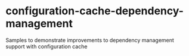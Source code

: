 # configuration-cache-dependency-management
Samples to demonstrate improvements to dependency management support with configuration cache
